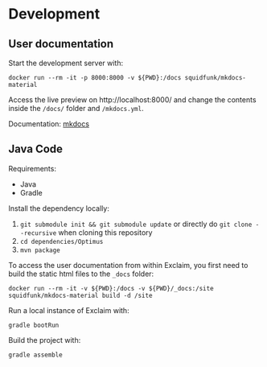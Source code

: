 Development
===========

User documentation
------------------

Start the development server with:

    docker run --rm -it -p 8000:8000 -v ${PWD}:/docs squidfunk/mkdocs-material

Access the live preview on http://localhost:8000/ and change the contents inside the `/docs/` folder and `/mkdocs.yml`.

Documentation: [mkdocs](https://www.mkdocs.org/)


Java Code
---------

Requirements:

 - Java
 - Gradle

Install the dependency locally:

1. `git submodule init && git submodule update` or directly do `git clone --recursive` when cloning this repository
2. `cd dependencies/Optimus`
3. `mvn package`

To access the user documentation from within Exclaim, you first need to build the static html files to the `_docs` folder:

    docker run --rm -it -v ${PWD}:/docs -v ${PWD}/_docs:/site squidfunk/mkdocs-material build -d /site

Run a local instance of Exclaim with:

    gradle bootRun



Build the project with:

    gradle assemble




